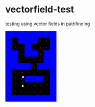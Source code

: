 # vectorfield-test
testing using vector fields in pathfinding

![image](https://raw.githubusercontent.com/tdwsl/vectorfield-test/main/screenshot.png)

